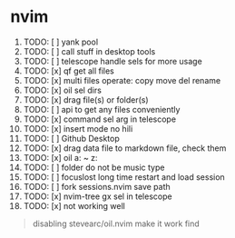 # nvim

1. TODO: [ ] yank pool
2. TODO: [ ] call stuff in desktop tools
3. TODO: [ ] telescope handle sels for more usage
4. TODO: [x] qf get all files
5. TODO: [x] multi files operate: copy move del rename
6. TODO: [x] oil sel dirs
7. TODO: [x] drag file(s) or folder(s)
8. TODO: [ ] api to get any files conveniently
9. TODO: [x] command sel arg in telescope
10. TODO: [x] insert mode no hili
11. TODO: [ ] Github Desktop
12. TODO: [x] drag data file to markdown file, check them
13. TODO: [x] oil a: ~ z:
14. TODO: [ ] folder do not be music type
15. TODO: [ ] focuslost long time restart and load session
16. TODO: [ ] fork sessions.nvim save path
17. TODO: [x] nvim-tree gx sel in telescope
18. TODO: [x] <c-i> <c-o> not working well
> disabling stevearc/oil.nvim make it work find
